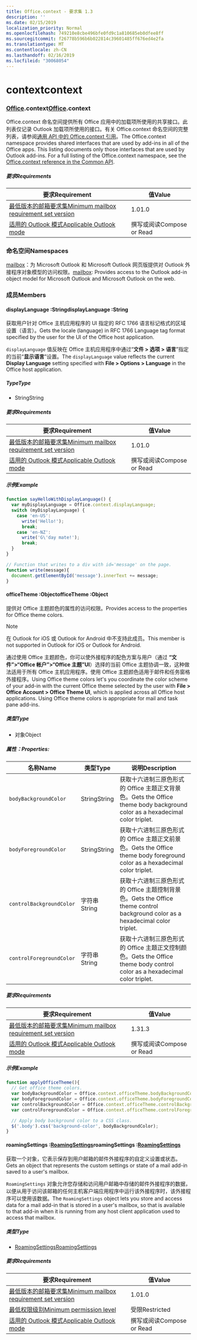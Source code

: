 ```yaml
---
title: Office.context - 要求集 1.3
description: ''
ms.date: 02/15/2019
localization_priority: Normal
ms.openlocfilehash: 749210e8cbe496bfe0fd9c1a810685eb0dfee8ff
ms.sourcegitcommit: f26778b596b6b022814c39601485ff676ed4e2fa
ms.translationtype: MT
ms.contentlocale: zh-CN
ms.lasthandoff: 02/16/2019
ms.locfileid: "30068054"
---
```

# <a name="context"></a><span data-ttu-id="b61c7-102">context</span><span class="sxs-lookup"><span data-stu-id="b61c7-102">context</span></span>

### <a name="officeofficemdcontext"></a><span data-ttu-id="b61c7-103">[Office](Office.md).context</span><span class="sxs-lookup"><span data-stu-id="b61c7-103">[Office](Office.md).context</span></span>

<span data-ttu-id="b61c7-p101">Office.context 命名空间提供所有 Office 应用中的加载项所使用的共享接口。此列表仅记录 Outlook 加载项所使用的接口。有关 Office.context 命名空间的完整列表，请参阅[通用 API 中的 Office.context 引用](/javascript/api/office/office.context)。</span><span class="sxs-lookup"><span data-stu-id="b61c7-p101">The Office.context namespace provides shared interfaces that are used by add-ins in all of the Office apps. This listing documents only those interfaces that are used by Outlook add-ins. For a full listing of the Office.context namespace, see the [Office.context reference in the Common API](/javascript/api/office/office.context).</span></span>

##### <a name="requirements"></a><span data-ttu-id="b61c7-106">要求</span><span class="sxs-lookup"><span data-stu-id="b61c7-106">Requirements</span></span>

|<span data-ttu-id="b61c7-107">要求</span><span class="sxs-lookup"><span data-stu-id="b61c7-107">Requirement</span></span>| <span data-ttu-id="b61c7-108">值</span><span class="sxs-lookup"><span data-stu-id="b61c7-108">Value</span></span>|
|---|---|
|[<span data-ttu-id="b61c7-109">最低版本的邮箱要求集</span><span class="sxs-lookup"><span data-stu-id="b61c7-109">Minimum mailbox requirement set version</span></span>](/office/dev/add-ins/reference/requirement-sets/outlook-api-requirement-sets)| <span data-ttu-id="b61c7-110">1.0</span><span class="sxs-lookup"><span data-stu-id="b61c7-110">1.0</span></span>|
|[<span data-ttu-id="b61c7-111">适用的 Outlook 模式</span><span class="sxs-lookup"><span data-stu-id="b61c7-111">Applicable Outlook mode</span></span>](https://docs.microsoft.com/outlook/add-ins/#extension-points)| <span data-ttu-id="b61c7-112">撰写或阅读</span><span class="sxs-lookup"><span data-stu-id="b61c7-112">Compose or Read</span></span>|

### <a name="namespaces"></a><span data-ttu-id="b61c7-113">命名空间</span><span class="sxs-lookup"><span data-stu-id="b61c7-113">Namespaces</span></span>

<span data-ttu-id="b61c7-114">[mailbox](office.context.mailbox.md)：为 Microsoft Outlook 和 Microsoft Outlook 网页版提供对 Outlook 外接程序对象模型的访问权限。</span><span class="sxs-lookup"><span data-stu-id="b61c7-114">[mailbox](office.context.mailbox.md): Provides access to the Outlook add-in object model for Microsoft Outlook and Microsoft Outlook on the web.</span></span>

### <a name="members"></a><span data-ttu-id="b61c7-115">成员</span><span class="sxs-lookup"><span data-stu-id="b61c7-115">Members</span></span>

####  <a name="displaylanguage-string"></a><span data-ttu-id="b61c7-116">displayLanguage :String</span><span class="sxs-lookup"><span data-stu-id="b61c7-116">displayLanguage :String</span></span>

<span data-ttu-id="b61c7-117">获取用户针对 Office 主机应用程序的 UI 指定的 RFC 1766 语言标记格式的区域设置（语言）。</span><span class="sxs-lookup"><span data-stu-id="b61c7-117">Gets the locale (language) in RFC 1766 Language tag format specified by the user for the UI of the Office host application.</span></span>

<span data-ttu-id="b61c7-118">`displayLanguage` 值反映在 Office 主机应用程序中通过“**文件 > 选项 > 语言**”指定的当前“**显示语言**”设置。</span><span class="sxs-lookup"><span data-stu-id="b61c7-118">The `displayLanguage` value reflects the current **Display Language** setting specified with **File > Options > Language** in the Office host application.</span></span>

##### <a name="type"></a><span data-ttu-id="b61c7-119">Type</span><span class="sxs-lookup"><span data-stu-id="b61c7-119">Type</span></span>

*   <span data-ttu-id="b61c7-120">String</span><span class="sxs-lookup"><span data-stu-id="b61c7-120">String</span></span>

##### <a name="requirements"></a><span data-ttu-id="b61c7-121">要求</span><span class="sxs-lookup"><span data-stu-id="b61c7-121">Requirements</span></span>

|<span data-ttu-id="b61c7-122">要求</span><span class="sxs-lookup"><span data-stu-id="b61c7-122">Requirement</span></span>| <span data-ttu-id="b61c7-123">值</span><span class="sxs-lookup"><span data-stu-id="b61c7-123">Value</span></span>|
|---|---|
|[<span data-ttu-id="b61c7-124">最低版本的邮箱要求集</span><span class="sxs-lookup"><span data-stu-id="b61c7-124">Minimum mailbox requirement set version</span></span>](/office/dev/add-ins/reference/requirement-sets/outlook-api-requirement-sets)| <span data-ttu-id="b61c7-125">1.0</span><span class="sxs-lookup"><span data-stu-id="b61c7-125">1.0</span></span>|
|[<span data-ttu-id="b61c7-126">适用的 Outlook 模式</span><span class="sxs-lookup"><span data-stu-id="b61c7-126">Applicable Outlook mode</span></span>](https://docs.microsoft.com/outlook/add-ins/#extension-points)| <span data-ttu-id="b61c7-127">撰写或阅读</span><span class="sxs-lookup"><span data-stu-id="b61c7-127">Compose or Read</span></span>|

##### <a name="example"></a><span data-ttu-id="b61c7-128">示例</span><span class="sxs-lookup"><span data-stu-id="b61c7-128">Example</span></span>

```javascript
function sayHelloWithDisplayLanguage() {
  var myDisplayLanguage = Office.context.displayLanguage;
  switch (myDisplayLanguage) {
    case 'en-US':
      write('Hello!');
      break;
    case 'en-NZ':
      write('G\'day mate!');
      break;
  }
}

// Function that writes to a div with id='message' on the page.
function write(message){
  document.getElementById('message').innerText += message;
}
```

####  <a name="officetheme-object"></a><span data-ttu-id="b61c7-129">officeTheme :Object</span><span class="sxs-lookup"><span data-stu-id="b61c7-129">officeTheme :Object</span></span>

<span data-ttu-id="b61c7-130">提供对 Office 主题颜色的属性的访问权限。</span><span class="sxs-lookup"><span data-stu-id="b61c7-130">Provides access to the properties for Office theme colors.</span></span>

> [!NOTE]
> <span data-ttu-id="b61c7-131">在 Outlook for iOS 或 Outlook for Android 中不支持此成员。</span><span class="sxs-lookup"><span data-stu-id="b61c7-131">This member is not supported in Outlook for iOS or Outlook for Android.</span></span>

<span data-ttu-id="b61c7-p102">通过使用 Office 主题颜色，你可以使外接程序的配色方案与用户（通过 **“文件”>“Office 帐户”>“Office 主题”UI**）选择的当前 Office 主题协调一致，这种做法适用于所有 Office 主机应用程序。使用 Office 主题颜色适用于邮件和任务窗格外接程序。</span><span class="sxs-lookup"><span data-stu-id="b61c7-p102">Using Office theme colors let's you coordinate the color scheme of your add-in with the current Office theme selected by the user with **File > Office Account > Office Theme UI**, which is applied across all Office host applications. Using Office theme colors is appropriate for mail and task pane add-ins.</span></span>

##### <a name="type"></a><span data-ttu-id="b61c7-134">类型</span><span class="sxs-lookup"><span data-stu-id="b61c7-134">Type</span></span>

*   <span data-ttu-id="b61c7-135">对象</span><span class="sxs-lookup"><span data-stu-id="b61c7-135">Object</span></span>

##### <a name="properties"></a><span data-ttu-id="b61c7-136">属性：</span><span class="sxs-lookup"><span data-stu-id="b61c7-136">Properties:</span></span>

|<span data-ttu-id="b61c7-137">名称</span><span class="sxs-lookup"><span data-stu-id="b61c7-137">Name</span></span>| <span data-ttu-id="b61c7-138">类型</span><span class="sxs-lookup"><span data-stu-id="b61c7-138">Type</span></span>| <span data-ttu-id="b61c7-139">说明</span><span class="sxs-lookup"><span data-stu-id="b61c7-139">Description</span></span>|
|---|---|---|
|`bodyBackgroundColor`| <span data-ttu-id="b61c7-140">String</span><span class="sxs-lookup"><span data-stu-id="b61c7-140">String</span></span>|<span data-ttu-id="b61c7-141">获取十六进制三原色形式的 Office 主题正文背景色。</span><span class="sxs-lookup"><span data-stu-id="b61c7-141">Gets the Office theme body background color as a hexadecimal color triplet.</span></span>|
|`bodyForegroundColor`| <span data-ttu-id="b61c7-142">String</span><span class="sxs-lookup"><span data-stu-id="b61c7-142">String</span></span>|<span data-ttu-id="b61c7-143">获取十六进制三原色形式的 Office 主题正文前景色。</span><span class="sxs-lookup"><span data-stu-id="b61c7-143">Gets the Office theme body foreground color as a hexadecimal color triplet.</span></span>|
|`controlBackgroundColor`| <span data-ttu-id="b61c7-144">字符串</span><span class="sxs-lookup"><span data-stu-id="b61c7-144">String</span></span>|<span data-ttu-id="b61c7-145">获取十六进制三原色形式的 Office 主题控制背景色。</span><span class="sxs-lookup"><span data-stu-id="b61c7-145">Gets the Office theme control background color as a hexadecimal color triplet.</span></span>|
|`controlForegroundColor`| <span data-ttu-id="b61c7-146">字符串</span><span class="sxs-lookup"><span data-stu-id="b61c7-146">String</span></span>|<span data-ttu-id="b61c7-147">获取十六进制三原色形式的 Office 主题正文控制颜色。</span><span class="sxs-lookup"><span data-stu-id="b61c7-147">Gets the Office theme body control color as a hexadecimal color triplet.</span></span>|

##### <a name="requirements"></a><span data-ttu-id="b61c7-148">要求</span><span class="sxs-lookup"><span data-stu-id="b61c7-148">Requirements</span></span>

|<span data-ttu-id="b61c7-149">要求</span><span class="sxs-lookup"><span data-stu-id="b61c7-149">Requirement</span></span>| <span data-ttu-id="b61c7-150">值</span><span class="sxs-lookup"><span data-stu-id="b61c7-150">Value</span></span>|
|---|---|
|[<span data-ttu-id="b61c7-151">最低版本的邮箱要求集</span><span class="sxs-lookup"><span data-stu-id="b61c7-151">Minimum mailbox requirement set version</span></span>](/office/dev/add-ins/reference/requirement-sets/outlook-api-requirement-sets)| <span data-ttu-id="b61c7-152">1.3</span><span class="sxs-lookup"><span data-stu-id="b61c7-152">1.3</span></span>|
|[<span data-ttu-id="b61c7-153">适用的 Outlook 模式</span><span class="sxs-lookup"><span data-stu-id="b61c7-153">Applicable Outlook mode</span></span>](https://docs.microsoft.com/outlook/add-ins/#extension-points)| <span data-ttu-id="b61c7-154">撰写或阅读</span><span class="sxs-lookup"><span data-stu-id="b61c7-154">Compose or Read</span></span>|

##### <a name="example"></a><span data-ttu-id="b61c7-155">示例</span><span class="sxs-lookup"><span data-stu-id="b61c7-155">Example</span></span>

```javascript
function applyOfficeTheme(){
  // Get office theme colors.
  var bodyBackgroundColor = Office.context.officeTheme.bodyBackgroundColor;
  var bodyForegroundColor = Office.context.officeTheme.bodyForegroundColor;
  var controlBackgroundColor = Office.context.officeTheme.controlBackgroundColor
  var controlForegroundColor = Office.context.officeTheme.controlForegroundColor;

  // Apply body background color to a CSS class.
  $('.body').css('background-color', bodyBackgroundColor);
}
```

####  <a name="roamingsettings-roamingsettingsjavascriptapioutlook13officeroamingsettings"></a><span data-ttu-id="b61c7-156">roamingSettings :[RoamingSettings](/javascript/api/outlook_1_3/office.RoamingSettings)</span><span class="sxs-lookup"><span data-stu-id="b61c7-156">roamingSettings :[RoamingSettings](/javascript/api/outlook_1_3/office.RoamingSettings)</span></span>

<span data-ttu-id="b61c7-157">获取一个对象，它表示保存到用户邮箱的邮件外接程序的自定义设置或状态。</span><span class="sxs-lookup"><span data-stu-id="b61c7-157">Gets an object that represents the custom settings or state of a mail add-in saved to a user's mailbox.</span></span>

<span data-ttu-id="b61c7-158">`RoamingSettings` 对象允许您存储和访问用户邮箱中存储的邮件外接程序的数据，以便从用于访问该邮箱的任何主机客户端应用程序中运行该外接程序时，该外接程序可以使用该数据。</span><span class="sxs-lookup"><span data-stu-id="b61c7-158">The `RoamingSettings` object lets you store and access data for a mail add-in that is stored in a user's mailbox, so that is available to that add-in when it is running from any host client application used to access that mailbox.</span></span>

##### <a name="type"></a><span data-ttu-id="b61c7-159">类型</span><span class="sxs-lookup"><span data-stu-id="b61c7-159">Type</span></span>

*   [<span data-ttu-id="b61c7-160">RoamingSettings</span><span class="sxs-lookup"><span data-stu-id="b61c7-160">RoamingSettings</span></span>](/javascript/api/outlook_1_3/office.RoamingSettings)

##### <a name="requirements"></a><span data-ttu-id="b61c7-161">要求</span><span class="sxs-lookup"><span data-stu-id="b61c7-161">Requirements</span></span>

|<span data-ttu-id="b61c7-162">要求</span><span class="sxs-lookup"><span data-stu-id="b61c7-162">Requirement</span></span>| <span data-ttu-id="b61c7-163">值</span><span class="sxs-lookup"><span data-stu-id="b61c7-163">Value</span></span>|
|---|---|
|[<span data-ttu-id="b61c7-164">最低版本的邮箱要求集</span><span class="sxs-lookup"><span data-stu-id="b61c7-164">Minimum mailbox requirement set version</span></span>](/office/dev/add-ins/reference/requirement-sets/outlook-api-requirement-sets)| <span data-ttu-id="b61c7-165">1.0</span><span class="sxs-lookup"><span data-stu-id="b61c7-165">1.0</span></span>|
|[<span data-ttu-id="b61c7-166">最低权限级别</span><span class="sxs-lookup"><span data-stu-id="b61c7-166">Minimum permission level</span></span>](https://docs.microsoft.com/outlook/add-ins/understanding-outlook-add-in-permissions)| <span data-ttu-id="b61c7-167">受限</span><span class="sxs-lookup"><span data-stu-id="b61c7-167">Restricted</span></span>|
|[<span data-ttu-id="b61c7-168">适用的 Outlook 模式</span><span class="sxs-lookup"><span data-stu-id="b61c7-168">Applicable Outlook mode</span></span>](https://docs.microsoft.com/outlook/add-ins/#extension-points)| <span data-ttu-id="b61c7-169">撰写或阅读</span><span class="sxs-lookup"><span data-stu-id="b61c7-169">Compose or Read</span></span>|
